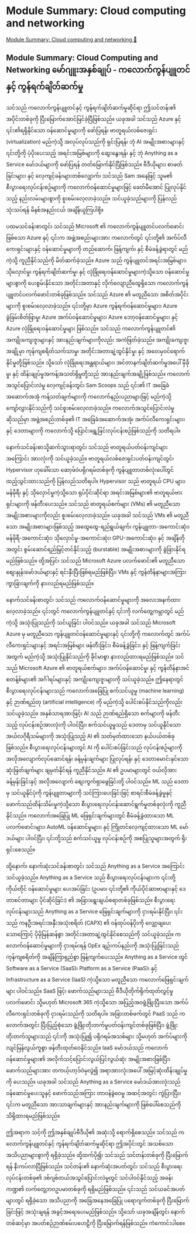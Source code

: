 # Module Summary: Cloud computing and networking

[Module Summary: Cloud computing and networking 🔗](https://www.coursera.org/learn/introduction-to-networking-and-cloud-computing/lecture/qmqKO/module-summary-cloud-computing-and-networking)

## Module Summary: Cloud Computing and Networking မော်ဂျူးအနှစ်ချုပ် - ကလောက်ကွန်ပျူတင်နှင့် ကွန်ရက်ချိတ်ဆက်မှု

သင်သည် ကလောက်ကွန်ပျူတင်နှင့် ကွန်ရက်ချိတ်ဆက်မှုဆိုင်ရာ ဤသင်တန်း၏ အပိုင်းတစ်ခုကို ပြီးမြောက်အောင်မြင်ခဲ့ပြီဖြစ်သည်။ ယခုအခါ သင်သည် Azure နှင့် ၎င်း၏ရရှိနိုင်သော ဝန်ဆောင်မှုများကို ဖော်ပြရန်၊ ဗာတူရယ်လစ်ဇေးရှင်း (virtualization) မည်ကဲ့သို့ အလုပ်လုပ်သည်ကို ရှင်းပြရန်၊ ဘုံ AI အမျိုးအစားများနှင့် ၎င်းတို့ကို ပံ့ပိုးပေးသည့် အရင်းအမြစ်များကို ဆွေးနွေးရန်၊ နှင့် ဘုံ Anything as a Service မော်ဒယ်များကို ဖော်ပြရန် တတ်မြောက်နိုင်ပြီဖြစ်သည်။ ဗီဒီယိုများ၊ စာဖတ်ခြင်းများ၊ နှင့် လေ့ကျင့်ခန်းများတစ်လျှောက်၊ သင်သည် Sam အနေဖြင့် သူမ၏ စီးပွားရေးလုပ်ငန်းစဉ်များကို ကလောက်ဝန်ဆောင်မှုများဖြင့် ခေတ်မီအောင် ပြုလုပ်နိုင်သည့် နည်းလမ်းများစွာကို စူးစမ်းလေ့လာခဲ့သည်။ သင်ယူခဲ့သည်များကို ပြန်လည်သုံးသပ်ရန် မိနစ်အနည်းငယ် အချိန်ယူကြပါစို့။

ပထမသင်ခန်းစာတွင်၊ သင်သည် Microsoft ၏ ကလောက်ကွန်ပျူတင်ပလက်ဖောင်းဖြစ်သော Azure နှင့် ၎င်းက အဖွဲ့အစည်းများအား ကလောက်တွင် ၎င်းတို့၏ အက်ပ်လီကေးရှင်းများနှင့် ဝန်ဆောင်မှုများကို တည်ဆောက်၊ ဖြန့်ကျက်၊ နှင့် စီမံခန့်ခွဲရာတွင် မည်ကဲ့သို့ ကူညီနိုင်သည်ကို မိတ်ဆက်ခဲ့သည်။ Azure သည် ကွန်ပျူတင်အရင်းအမြစ်များ၊ သိုလှောင်မှု၊ ကွန်ရက်ချိတ်ဆက်မှု၊ နှင့် လုံခြုံရေးဝန်ဆောင်မှုများကဲ့သို့သော ဝန်ဆောင်မှုများစွာကို ပေးစွမ်းနိုင်သော အတိုင်းအတာနှင့် လိုက်လျောညီထွေရှိသော ကလောက်ကွန်ပျူတင်ပလက်ဖောင်းတစ်ခုဖြစ်သည်။ သင်သည် Azure ၏ မတူညီသော အစိတ်အပိုင်းများကို စူးစမ်းလေ့လာခဲ့သည်။ ၎င်းတို့မှာ Azure ကွန်ရက်ဝန်ဆောင်မှုများ၊ Azure ခွဲခြမ်းစိတ်ဖြာမှု၊ Azure အက်ပ်ဝန်ဆောင်မှုများ၊ Azure ဘော့ဝန်ဆောင်မှုများ၊ နှင့် Azure လုံခြုံရေးဝန်ဆောင်မှုများ ဖြစ်သည်။ သင်သည် ကလောက်ကွန်ပျူတင်၏ အကျိုးကျေးဇူးများနှင့် အားနည်းချက်များကိုလည်း အကဲဖြတ်ခဲ့သည်။ အကျိုးကျေးဇူးအချို့မှာ ကုန်ကျစရိတ်သက်သာမှု၊ အတိုင်းအတာချဲ့ထွင်နိုင်မှု၊ နှင့် အဝေးမှဝင်ရောက်နိုင်မှုတို့ဖြစ်သည်။ သို့သော် လုံခြုံရေးအန္တရာယ်များ၊ အင်တာနက်ချိတ်ဆက်မှုအပေါ် မှီခိုမှု၊ နှင့် ထိန်းချုပ်မှုအကန့်အသတ်ရှိမှုတို့သည် အားနည်းချက်အချို့ဖြစ်သည်။ ကလောက်အသွင်ပြောင်းလဲမှု လေ့ကျင့်ခန်းတွင်၊ Sam Scoops သည် ၎င်း၏ IT အခြေခံအဆောက်အအုံ ကန့်သတ်ချက်များကို ကလောက်နည်းပညာများဖြင့် မည်ကဲ့သို့ ကျော်လွှားနိုင်သည်ကို သင်စူးစမ်းလေ့လာခဲ့သည်။ ကလောက်အသွင်ပြောင်းလဲမှုဆိုသည်မှာ အဖွဲ့အစည်းတစ်ခု၏ IT အခြေခံအဆောက်အအုံ၊ အက်ပ်လီကေးရှင်းများ၊ နှင့် ဒေတာများကို ကလောက်သို့ ပြောင်းရွှေ့ခြင်းလုပ်ငန်းစဉ်ဖြစ်သည်ကို သတိရပါ။

နောက်သင်ခန်းစာသို့ဆက်သွားရာတွင်၊ သင်သည် ဗာတူရယ်ပတ်ဝန်းကျင်များအကြောင်း အားလုံးကို သင်ယူခဲ့သည်။ ဗာတူရယ်လစ်ဇေးရှင်းပတ်ဝန်းကျင်တွင်၊ Hypervisor ဟုခေါ်သော ဆော့ဖ်ဝဲပရိုဂရမ်တစ်ခုကို ကွန်ပျူတာတစ်လုံးပေါ်တွင် ထည့်သွင်းထားသည်ကို ပြန်လည်သတိရပါ။ Hypervisor သည် ဗာတူရယ် CPU များ၊ မန်မိုရီ၊ နှင့် သိုလှောင်မှုကဲ့သို့သော ရုပ်ပိုင်းဆိုင်ရာ အရင်းအမြစ်များ၏ ဗာတူရယ်ဗားရှင်းများကို ဖန်တီးပေးသည်။ သင်သည် ဗာတူရယ်စက်များ (VMs) ၏ မတူညီသော အမျိုးအစားများကိုလည်း စူးစမ်းလေ့လာခဲ့သည်။ ယခုအခါ သင်သည် VMs ၏ မတူညီသော အမျိုးအစားများဖြစ်သည့် အထွေထွေ-ရည်ရွယ်ချက်၊ ကွန်ပျူတာ-အကောင်းဆုံး၊ မန်မိုရီ-အကောင်းဆုံး၊ သိုလှောင်မှု-အကောင်းဆုံး၊ GPU-အကောင်းဆုံး၊ နှင့် အချိန်တိုအတွင်း စွမ်းဆောင်ရည်မြှင့်တင်နိုင်သည့် (burstable) အမျိုးအစားများကို ခွဲခြားနိုင်ရမည်ဖြစ်သည်။ ထို့အပြင်၊ သင်သည် Microsoft Azure ပလက်ဖောင်း၏ မတူညီသော စျေးနှုန်းမော်ဒယ်များနှင့် ရင်းနှီးပြီးဖြစ်ရမည်ဖြစ်ပြီး၊ VMs နှင့် ကွန်တိန်နာများအကြား ကွာခြားချက်ကို နားလည်ရမည်ဖြစ်သည်။

နောက်သင်ခန်းစာတွင်၊ သင်သည် ကလောက်ဝန်ဆောင်မှုများကို အလေးအနက်ထား လေ့လာခဲ့သည်။ ၎င်းတွင် ကလောက်ကွန်ပျူတင်နှင့် ၎င်းကို လက်တွေ့ကမ္ဘာတွင် မည်ကဲ့သို့ အသုံးပြုသည်ကို သင်ယူခြင်း ပါဝင်သည်။ ယခုအခါ သင်သည် Microsoft Azure မှ မတူညီသော ကွန်ပျူတင်ဝန်ဆောင်မှုများနှင့် ၎င်းတို့ကို ကလောက်တွင် အက်ပ်လီကေးရှင်းများနှင့် အရင်းအမြစ်များ ဖန်တီးခြင်း၊ စီမံခန့်ခွဲခြင်း၊ နှင့် ဖြန့်ကျက်ခြင်းအတွက် မည်ကဲ့သို့ အသုံးပြုနိုင်သည်ကို ခိုင်မာစွာ နားလည်ထားရမည်ဖြစ်သည်။ သင်သည် Microsoft Azure ၏ ဗာတူရယ်စက်များ၊ အက်ပ်ဝန်ဆောင်မှု၊ နှင့် ကွန်တိန်နာအင်စတန့်စ်များ၏ အင်္ဂါရပ်များနှင့် အကျိုးကျေးဇူးများကို သင်ယူခဲ့သည်။ ဤနေရာတွင် စီးပွားရေးလုပ်ငန်းများသည် ကလောက်အခြေပြု စက်သင်ယူမှု (machine learning) နှင့် ဉာဏ်ရည်တု (artificial intelligence) ကို မည်ကဲ့သို့ ပေါင်းစပ်နိုင်သည်ကိုလည်း သင်ယူခဲ့သည်။ အနှစ်သာရအားဖြင့်၊ AI သည် ဉာဏ်ရည်ရှိသော စက်များကို ဖန်တီးသည့် လုပ်ငန်းစဉ်အားလုံးကို ပါဝင်ပြီး၊ စက်သင်ယူမှုသည် ဒေတာမှ သင်ယူနိုင်သော အယ်လဂိုရီသမ်များကို အသုံးပြုသည့် AI ၏ သတ်မှတ်ထားသော နယ်ပယ်တစ်ခုဖြစ်သည်။ စီးပွားရေးလုပ်ငန်းများတွင် AI ကို ပေါင်းစပ်ခြင်းသည် လုပ်ငန်းစဉ်များကို အလိုအလျောက်လုပ်ဆောင်ရန်၊ ခန့်မှန်းချက်များ ပြုလုပ်ရန်၊ နှင့် ဒေတာမောင်းနှင်သော ဆုံးဖြတ်ချက်များ ချမှတ်နိုင်ရန် ကူညီနိုင်သည်။ AI ၏ ဥပမာများတွင် ဝယ်လိုအား ခန့်မှန်းခြင်းနှင့် အလိုအလျောက် စျေးကွက်ရှာဖွေခြင်းတို့ ပါဝင်သည်။ ML သည် ဒေတာမှ သင်ယူနိုင်ပုံကို ကွန်ပျူတာများကို သင်ကြားပေးခြင်းဖြင့် စာရင်းစီမံခန့်ခွဲမှုနှင့် ဖောက်သည်ထိန်းသိမ်းမှုကဲ့သို့သော စီးပွားရေးလုပ်ငန်းဆောင်ရွက်မှုတစ်ခုလုံးကို ကူညီနိုင်သည်။ ကလောက်အခြေပြု ML ဖြေရှင်းချက်များတွင် စီမံခန့်ခွဲထားသော ML ပလက်ဖောင်းများ၊ AutoML ဝန်ဆောင်မှုများ၊ နှင့် ကြိုတင်လေ့ကျင့်ထားသော ML မော်ဒယ်များ ပါဝင်ပြီး၊ ၎င်းတို့သည် စက်သင်ယူမှု လုပ်ငန်းစဉ်ကို အစပြုသူများအတွက် ရိုးရှင်းစေသည်။

ထို့နောက်၊ နောက်ဆုံးသင်ခန်းစာတွင်၊ သင်သည် Anything as a Service အကြောင်း သင်ယူခဲ့သည်။ Anything as a Service သည် စီးပွားရေးလုပ်ငန်းများက ၎င်းတို့ကိုယ်တိုင် ဝန်ဆောင်မှုများ ပေးအပ်ခြင်း (ဥပမာ၊ ၎င်းတို့၏ ကိုယ်ပိုင်ဆာဗာများနှင့် ဒေတာစင်တာများ ပိုင်ဆိုင်ခြင်း) ၏ အခြားရွေးချယ်စရာတစ်ခုဖြစ်သည်။ စီးပွားရေးလုပ်ငန်းများသည် Anything as a Service ဖြေရှင်းချက်များကို ငှားရမ်းနိုင်ပြီး၊ ၎င်းသည် ကနဦးအရင်းအနှီးအသုံးစရိတ် (CAPX) ၏ ဝန်ထုပ်ဝန်ပိုးကို လျှော့ချပေးသောကြောင့် ပိုမိုမြန်ဆန်စွာ အတိုင်းအတာချဲ့ထွင်နိုင်စေသည်ကို သင်ယူခဲ့သည်။ ကလောက်ဝန်ဆောင်မှုများကို ငှားရမ်းရန် OpEx ချဉ်းကပ်နည်းကို အသုံးပြုခြင်းသည် ကုန်ကျစရိတ်ကို အချိန်ကြာရှည်စွာ ဖြန့်ကျက်ပေးသည်။ Anything as a Service တွင် Software as a Service (SaaS)၊ Platform as a Service (PaaS)၊ နှင့် Infrastructure as a Service (IaaS) ကဲ့သို့သော မတူညီသော ကလောက်ဖြေရှင်းချက်များ ပါဝင်သည်။ SaaS ဖြင့်၊ ဖောက်သည်များသည် ဗီဒီယိုတိုက်ရိုက်ထုတ်လွှင့်မှုပလက်ဖောင်း သို့မဟုတ် Microsoft 365 ကဲ့သို့သော အပြည့်အဝဖွံ့ဖြိုးပြီးသော အက်ပ်လီကေးရှင်းတစ်ခုကို ငှားရမ်းသည်ကို သတိရပါ။ အခြားတစ်ဖက်တွင် PaaS သည် ကလောက်အတွင်း ပြီးပြည့်စုံသော ဖွံ့ဖြိုးတိုးတက်မှုပတ်ဝန်းကျင်တစ်ခုဖြစ်ပြီး၊ ဖွံ့ဖြိုးတိုးတက်သူများသည် ၎င်းကို အသုံးပြု၍ ပရိုဂရမ်အသစ်များ သို့မဟုတ် အက်ပ်များကို လျင်မြန်လွယ်ကူစွာ ဖန်တီးထုတ်ဝေနိုင်သည်။ IaaS မော်ဒယ်သည် ကလောက်ဝန်ဆောင်မှုများ၏ အလိုက်သင့်ပြောင်းလွယ်ပြင်လွယ်ဆုံး အမျိုးအစားဖြစ်ပြီး၊ ဖောက်သည်များအား တကယ့်ဟာ့ဒ်ဝဲမှလွဲ၍ အရာအားလုံးအပေါ် အမြင့်ဆုံးထိန်းချုပ်မှုကို ပေးသည်။ ယခုအခါ သင်သည် Anything as a Service မော်ဒယ်အားလုံးသည် ဝန်ဆောင်မှုပေးသူနှင့် ဖောက်သည်အကြား တာဝန်ခွဲဝေမှု အဆင့်အတွင်း ကွဲပြားပြီး၊ ၎င်းက မတူညီသော အားသာချက်များနှင့် အားနည်းချက်များကို ဖြစ်ပေါ်စေသည်ကို သိရှိထားရမည်ဖြစ်သည်။

ဤအရာက သင့်ကို ဤအနှစ်ချုပ်ဗီဒီယို၏ အဆုံးသို့ ရောက်ရှိစေသည်။ သင်သည် ကလောက်ကွန်ပျူတင်နှင့် ကွန်ရက်ချိတ်ဆက်မှုဆိုင်ရာ ဤအပိုင်းတွင် အသစ်သော အသိပညာများစွာကို ရရှိခဲ့သည်။ ထို့ထက်ပို၍၊ သင်သည် သင်တန်းတစ်ခုကို ပြီးမြောက်ရန် နီးကပ်လာပြီဖြစ်သည်။ သင်တန်း၏ နောက်ဆုံးအပတ်တွင်၊ သင်သည် စီးပွားရေးလုပ်ငန်းတစ်ခု၏ ဒစ်ဂျစ်တယ်အသွင်ပြောင်းလဲမှုတွင် သင်ပါဝင်နိုင်သည့် အခန်းကဏ္ဍ၏ လက်တွေ့ဘဝဥပမာတစ်ခုကို ရရှိမည်ဖြစ်သည်။ ၎င်းသည် သင်ယခင်အပတ်များတွင် ရရှိခဲ့သော အသိပညာကို အခြေအနေအခြေပြု ပရောဂျက်တစ်ခုကို ပြီးမြောက်ခြင်းဖြင့် အသုံးချရန် အခွင့်အရေးပေးမည်ဖြစ်သည်။ သို့သော် ယခုအချိန်တွင်၊ နောက်တစ်ဆင့်မှာ အပတ်စဉ်ဉာဏ်စမ်းပဟေဠိကို ပြီးမြောက်ရန်ဖြစ်သည်။ ကံကောင်းပါစေ။
